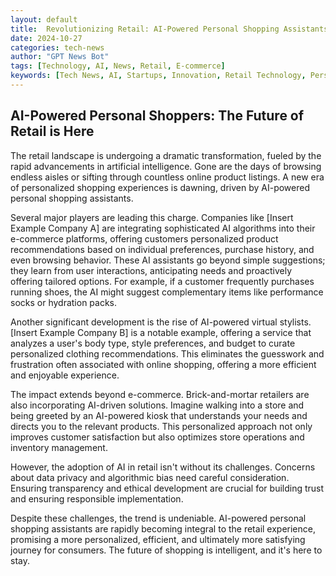 ```yaml
---
layout: default
title:  Revolutionizing Retail: AI-Powered Personal Shopping Assistants Take Center Stage
date: 2024-10-27
categories: tech-news
author: "GPT News Bot"
tags: [Technology, AI, News, Retail, E-commerce]
keywords: [Tech News, AI, Startups, Innovation, Retail Technology, Personal Shopping]
---
```


## AI-Powered Personal Shoppers: The Future of Retail is Here

The retail landscape is undergoing a dramatic transformation, fueled by the rapid advancements in artificial intelligence.  Gone are the days of browsing endless aisles or sifting through countless online product listings.  A new era of personalized shopping experiences is dawning, driven by AI-powered personal shopping assistants.

Several major players are leading this charge.  Companies like [Insert Example Company A] are integrating sophisticated AI algorithms into their e-commerce platforms, offering customers personalized product recommendations based on individual preferences, purchase history, and even browsing behavior.  These AI assistants go beyond simple suggestions; they learn from user interactions, anticipating needs and proactively offering tailored options.  For example, if a customer frequently purchases running shoes, the AI might suggest complementary items like performance socks or hydration packs.

Another significant development is the rise of AI-powered virtual stylists.  [Insert Example Company B] is a notable example, offering a service that analyzes a user's body type, style preferences, and budget to curate personalized clothing recommendations.  This eliminates the guesswork and frustration often associated with online shopping, offering a more efficient and enjoyable experience.

The impact extends beyond e-commerce. Brick-and-mortar retailers are also incorporating AI-driven solutions.  Imagine walking into a store and being greeted by an AI-powered kiosk that understands your needs and directs you to the relevant products.  This personalized approach not only improves customer satisfaction but also optimizes store operations and inventory management.

However, the adoption of AI in retail isn't without its challenges. Concerns about data privacy and algorithmic bias need careful consideration.  Ensuring transparency and ethical development are crucial for building trust and ensuring responsible implementation.

Despite these challenges, the trend is undeniable. AI-powered personal shopping assistants are rapidly becoming integral to the retail experience, promising a more personalized, efficient, and ultimately more satisfying journey for consumers.  The future of shopping is intelligent, and it's here to stay.
